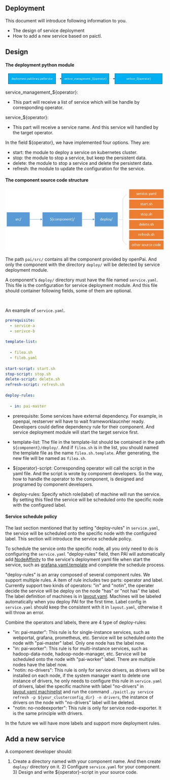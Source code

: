 ## Deployment

This document will introduce following information to you.

- The design of service deployment
- How to add a new service based on paictl.

## Design

#### The deployment python module

  

<div  align="center">
<img src="pic/service-deployment.jpg" alt="paictl overview picture" style="float: center; margin-right: 10px;" />
</div>

  


service_management_${operator}:

- This part will receive a list of service which will be handle by corresponding operator.

service_${operator}:

- This part will receive a service name. And this service will handled by the target operator.

In the field ${operator}, we have implemented four options. They are:

- start: the module to deploy a service on kubernetes cluster.
- stop: the module to stop a service, but keep the persistent data.
- delete: the module to stop a service and delete the persistent data.
- refresh: the module to update the configuration for the service. <br />

#### The component source code structure

  

<div  align="center">
<img src="pic/deployment-component-path.jpg" alt="paictl overview picture" style="float: center; margin-right: 10px;" />
</div>

  


The path ```pai/src/``` contains all the component provided by openPai. And only the component with the directory ```deploy/``` will be detected by service deployment module.

  


A component's ```deploy/``` directory must have the file named ```service.yaml```. This file is the configuration for service deployment module. And this file should container following fields, some of them are optional.

<br />

An example of ```service.yaml```.

```yaml
prerequisite:
  - service-a
  - serivce-b

template-list:

  - filea.sh
  - fileb.yaml

start-script: start.sh
stop-script: stop.sh
delete-script: delete.sh
refresh-script: refresh.sh

deploy-rules:

  - in: pai-master
```

- prerequisite: Some services have external dependency. For example, in openpai, restserver will have to wait frameworklaucnher ready. Developers could define dependency rule for their component. And service deployment module will start the target service first.

- template-list: The file in the template-list should be contained in the path ```${component}/deploy/```. And if ```filea.sh``` is in the list, you should named the template file as the name ```filea.sh.template```. After generating, the new file will be named as ```filea.sh```.

- ${operator}-script: Corresponding operator will call the script in the yaml file. And the script is wrote by component developers. So the way, how to handle the operator to the component, is designed and programed by component developers.

- deploy-rules: Specify which role(label) of machine will run the service. By setting this filed the service will be scheduled onto the specific node with the configured label.

#### Service schedule policy

The last section mentioned that by setting "deploy-rules" in `service.yaml`, the service will be scheduled onto the specific node with the configured label. This section will introduce the service schedule policy.

To schedule the service onto the specific node, all you only need to do is configuring the `service.yaml` "deploy-rules" field, then PAI will automatically add [NodeAffinity](https://kubernetes.io/docs/concepts/configuration/assign-pod-node/#affinity-and-anti-affinity) to the service's deployment yaml file when start the service, such as [grafana.yaml.template](../../src/grafana/deploy/grafana.yaml.template) and complete the schedule process.

"deploy-rules" is an array composed of several component rules. We support multiple rules. A item of rule includes two parts: operator and label. Currently support two kinds of operators: "in" and "notin", the operater decide the service will be deploy on the node "has" or "not has" the label. The label definition of machines is in [layout.yaml](../../examples/cluster-configuration/layout.yaml). Machines will be labeled automatically when you deploy PAI for the first time. Label config in `service.yaml` should keep the consistent with it in `layout.yaml`, otherwise it will throw an error.

Combine the operators and labels, there are 4 type of deploy-rules:

- "in: pai-master": This rule is for single-instance services, such as webportal, grafana, prometheus, etc. Service will be scheduled onto the node with "pai-master" label. Only one node has the label now.
- "in: pai-worker": This rule is for multi-instance services, such as hadoop-data-node, hadoop-node-manager, etc. Service will be scheduled onto the node with "pai-worker" label. There are multiple nodes have the label now.
- "notin: no-drivers": This rule is only for service drivers, as drivers will be installed on each node, if the system manager want to delete one instance of drivers, he only needs to configure this rule in `service.yaml` of drivers, label the specific machine with label "no-drivers" in [layout.yaml machinelist](../../examples/cluster-configuration/layout.yaml) and run the command `./paictl.py service refresh -p ${your_clusterconfig_dir} -n drivers`, the instance of drivers on the node with "no-drivers" label will be deleted.
- "notin: no-nodeexporter": This rule is only for service node-exporter. It is the same principle with drivers.

In the future we will have more labels and support more deployment rules.

## Add a new service

A component developer should:

1) Create a directory named with your component name. And then create ```deploy/``` directory on it. 2) Configure ```service.yaml``` for your component. 3) Design and write ${operator}-script in your source code.
